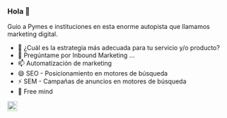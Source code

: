 ### Hola 👋

Guío a Pymes e instituciones en esta enorme autopista que llamamos marketing digital.

- 🤔 ¿Cuál es la estrategia más adecuada para tu servicio y/o producto?
- 💬 Pregúntame por Inbound Marketing ...
- 📫 Automatización de marketing  
- 😄 SEO - Posicionamiento en motores de búsqueda
- ⚡ SEM - Campañas de anuncios en motores de búsqueda
- 🌱 Free mind


[<img align="left" alt="Anderson Pava | Linkedin" width="22px" src="./linkedin.svg" />][Linkedin]

[linkedin]: https://linkedin/andersonpava
